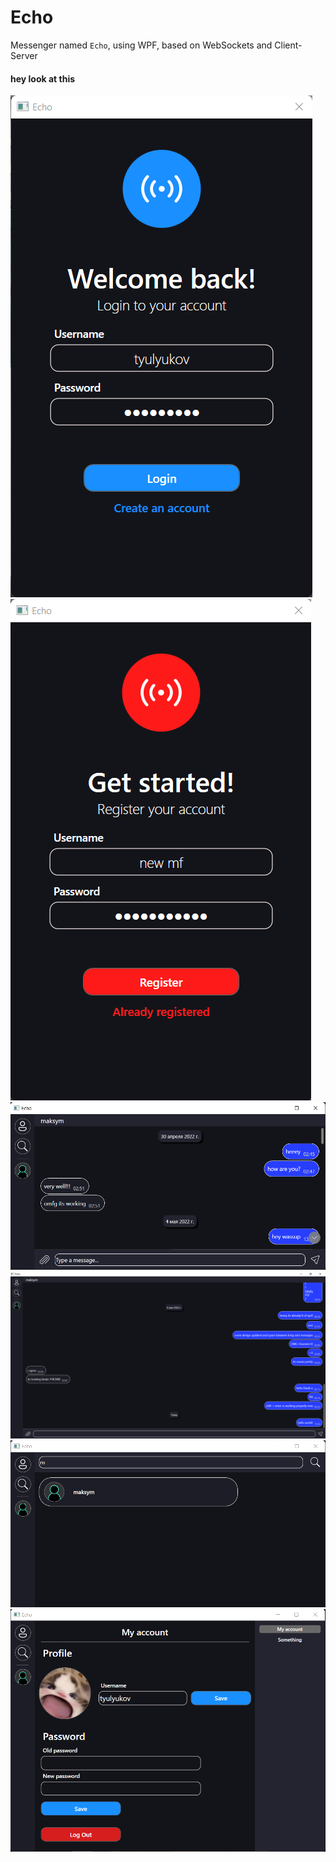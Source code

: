 # Echo
Messenger named ```Echo```, using WPF, based on WebSockets and Client-Server

#### hey look at this

<span>
<img src="Screenshots/login.png" />
<img src="Screenshots/register.png" />
</span>

<img src="Screenshots/old messages.png" />
<img src="Screenshots/chat fullscreen.png" />
<img src="Screenshots/search tab.png" />
<img src="Screenshots/settings tab.png" />

